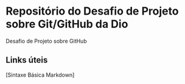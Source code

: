 # Repositório do Desafio de Projeto sobre Git/GitHub da Dio
Desafio de Projeto sobre GitHub


## Links úteis
[Sintaxe Básica Markdown]
